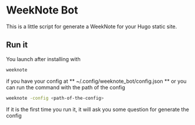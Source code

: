 # WeekNote Bot

This is a little script for generate a WeekNote for your Hugo static site.


## Run it
You launch after installing with

``` bash
weeknote
```

if you have your config at ** ~/.config/weeknote_bot/config.json ** or you can run the command with the path of the config

``` bash
weeknote -config <path-of-the-config>
```

If it is the first time you run it, it will ask you some question for generate the config
